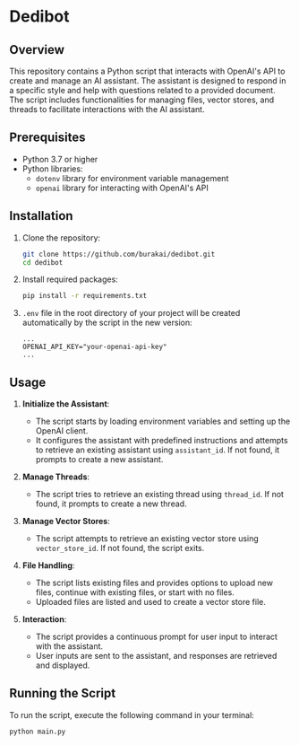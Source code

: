 # Dedibot

## Overview

This repository contains a Python script that interacts with OpenAI's API to create and manage an AI assistant. The assistant is designed to respond in a specific style and help with questions related to a provided document. The script includes functionalities for managing files, vector stores, and threads to facilitate interactions with the AI assistant.

## Prerequisites

- Python 3.7 or higher
- Python libraries:
    - `dotenv` library for environment variable management
    - `openai` library for interacting with OpenAI's API

## Installation

1. Clone the repository:
    ```sh
    git clone https://github.com/burakai/dedibot.git
    cd dedibot
    ```

2. Install required packages:
    ```sh
    pip install -r requirements.txt
    ```

3. `.env` file in the root directory of your project will be created automatically by the script in the new version:
    ```
    ... 
    OPENAI_API_KEY="your-openai-api-key"
    ...
    ```

## Usage

1. **Initialize the Assistant**:
    - The script starts by loading environment variables and setting up the OpenAI client.
    - It configures the assistant with predefined instructions and attempts to retrieve an existing assistant using `assistant_id`. If not found, it prompts to create a new assistant.

2. **Manage Threads**:
    - The script tries to retrieve an existing thread using `thread_id`. If not found, it prompts to create a new thread.

3. **Manage Vector Stores**:
    - The script attempts to retrieve an existing vector store using `vector_store_id`. If not found, the script exits.

4. **File Handling**:
    - The script lists existing files and provides options to upload new files, continue with existing files, or start with no files.
    - Uploaded files are listed and used to create a vector store file.

5. **Interaction**:
    - The script provides a continuous prompt for user input to interact with the assistant.
    - User inputs are sent to the assistant, and responses are retrieved and displayed.

## Running the Script

To run the script, execute the following command in your terminal:

```sh
python main.py
